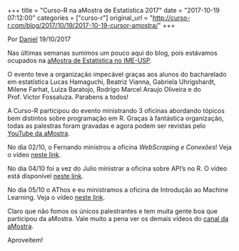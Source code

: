 +++
title = "Curso-R na aMostra de Estatística 2017"
date = "2017-10-19 07:12:00"
categories = ["curso-r"]
original_url = "http://curso-r.com/blog/2017/10/19/2017-10-19-cursor-amostra/"
+++

<p class="text-muted text-uppercase mb-small text-right">
Por <a href="http://curso-r.com/author/daniel">Daniel</a> 19/10/2017
</p>
<p>
Nas últimas semanas sumimos um pouco aqui do blog, pois estávamos
ocupados na <a href="https://www.ime.usp.br/~amostra/">aMostra de
Estatística no IME-USP</a>.
</p>
<p>
O evento teve a organização impecável graças aos alunos do bacharelado
em estatística Lucas Hamaguchi, Beatriz Vianna, Gabriela Uhrigshardt,
Milene Farhat, Luíza Baratojo, Rodrigo Marcel Araujo Oliveira e do
Prof. Victor Fossaluza. Parabens a todos!
</p>
<p>
A Curso-R participou do evento ministrando 3 oficinas abordando tópicos
bem distintos sobre programação em R. Graças à fantástica organização,
todas as palestras foram gravadas e agora podem ser revistas pelo
<a href="https://www.youtube.com/channel/UCargFh7dj6ZtDcCNlw30F-w/videos">YouTube
da aMostra</a>.
</p>
<p>
No dia 02/10, o Fernando ministrou a oficina <em>WebScraping e
Conexões</em>! Veja o vídeo <a href="https://youtu.be/f8eFBCqIUWY">neste
link</a>.
</p>
<p>
No dia 04/10 foi a vez do Julio ministrar a oficina sobre API’s no R. O
vídeo está disponível <a href="https://youtu.be/A5Um70QBwMk">neste
link</a>.
</p>
<p>
No dia 05/10 o AThos e eu ministramos a oficina de Introdução ao Machine
Learning. Veja o vídeo <a href="https://youtu.be/xa1-m0BB8dE">neste
link</a>.
</p>
<p>
Claro que não fomos os únicos palestrantes e tem muita gente boa que
participou da aMostra. Vale muito a pena ver os demais vídeos do
<a href="https://www.youtube.com/channel/UCargFh7dj6ZtDcCNlw30F-w/videos">canal
da aMostra</a>.
</p>
<p>
Aproveitem!
</p>

